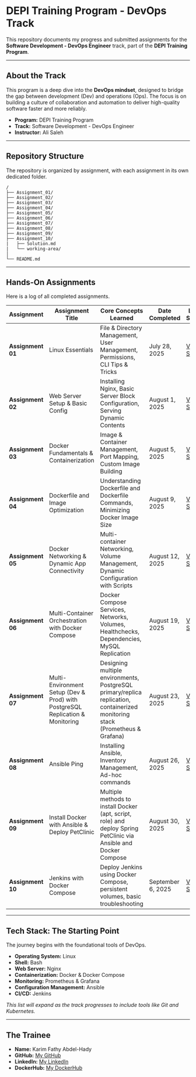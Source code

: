 # DEPI Training Program - DevOps Track

This repository documents my progress and submitted assignments for the **Software Development - DevOps Engineer** track, part of the **DEPI Training Program**.

-----

## About the Track

This program is a deep dive into the **DevOps mindset**, designed to bridge the gap between development (Dev) and operations (Ops). The focus is on building a culture of collaboration and automation to deliver high-quality software faster and more reliably.

  * **Program:** DEPI Training Program
  * **Track:** Software Development - DevOps Engineer
  * **Instructor:** Ali Saleh

-----

## Repository Structure

The repository is organized by assignment, with each assignment in its own dedicated folder.

```
/
├── Assignment_01/
├── Assignment_02/
├── Assignment_03/
├── Assignment_04/
├── Assignment_05/
├── Assignment_06/
├── Assignment_07/
├── Assignment_08/
├── Assignment_09/
├── Assignment_10/
|   ├── Solution.md
|   └── working-area/
│  
└── README.md
```

-----

## Hands-On Assignments

Here is a log of all completed assignments.

| Assignment        | Assignment Title                         | Core Concepts Learned                                                                 | Date Completed    | Link to Solution                                     |
| ----------------- | ---------------------------------------- | ------------------------------------------------------------------------------------- | ----------------- | ---------------------------------------------------- |
| **Assignment 01** | Linux Essentials                         | File & Directory Management, User Management, Permissions, CLI Tips & Tricks          | July 28, 2025     | [View Solution](./Assignment_01/Solution.md)         |
| **Assignment 02** | Web Server Setup & Basic Config        | Installing Nginx, Basic Server Block Configuration, Serving Dynamic Contents          | August 1, 2025    | [View Solution](./Assignment_02/Solution.md)         |
| **Assignment 03** | Docker Fundamentals & Containerization   | Image & Container Management, Port Mapping, Custom Image Building                     | August 5, 2025    | [View Solution](./Assignment_03/Solution.md)         |
| **Assignment 04** | Dockerfile and Image Optimization        | Understanding Dockerfile and Dockerfile Commands, Minimizing Docker Image Size        | August 9, 2025    | [View Solution](./Assignment_04/Solution.md)         |
| **Assignment 05** | Docker Networking & Dynamic App Connectivity | Multi-container Networking, Volume Management, Dynamic Configuration with Scripts     | August 12, 2025   | [View Solution](./Assignment_05/Solution.md)         |
| **Assignment 06** | Multi-Container Orchestration with Docker Compose | Docker Compose Services, Networks, Volumes, Healthchecks, Dependencies, MySQL Replication | August 19, 2025 | [View Solution](./Assignment_06/Solution.md) |
| **Assignment 07** | Multi-Environment Setup (Dev & Prod) with PostgreSQL Replication & Monitoring | Designing multiple environments, PostgreSQL primary/replica replication, containerized monitoring stack (Prometheus & Grafana) | August 23, 2025 | [View Solution](./Assignment_07/Solution.md) |
| **Assignment 08** | Ansible Ping                             | Installing Ansible, Inventory Management, Ad-hoc commands                             | August 26, 2025   | [View Solution](./Assignment_08/Solution.md)         |
| **Assignment 09** | Install Docker with Ansible & Deploy PetClinic | Multiple methods to install Docker (apt, script, role) and deploy Spring PetClinic via Ansible and Docker Compose | August 30, 2025 | [View Solution](./Assignment_09/Solution.md) |
| **Assignment 10** | Jenkins with Docker Compose               | Deploy Jenkins using Docker Compose, persistent volumes, basic troubleshooting | September 6, 2025 | [View Solution](./Assignment_10/Solution.md) |

----

## Tech Stack: The Starting Point

The journey begins with the foundational tools of DevOps.

  * **Operating System:** Linux
  * **Shell:** Bash
  * **Web Server:** Nginx
  * **Containerization:** Docker & Docker Compose
  * **Monitoring:** Prometheus & Grafana
  * **Configuration Management:** Ansible
  * **CI/CD:** Jenkins

*This list will expand as the track progresses to include tools like Git and Kubernetes.*

-----

## The Trainee

  * **Name:** Karim Fathy Abdel-Hady
  * **GitHub:** [My GitHub](https://github.com/k-fathi/)
  * **LinkedIn:** [My LinkedIn](https://www.linkedin.com/in/karim-fathy-2265b9361/)
  * **DockerHub:** [My DockerHub](https://hub.docker.com/repositories/karimfathy1)
